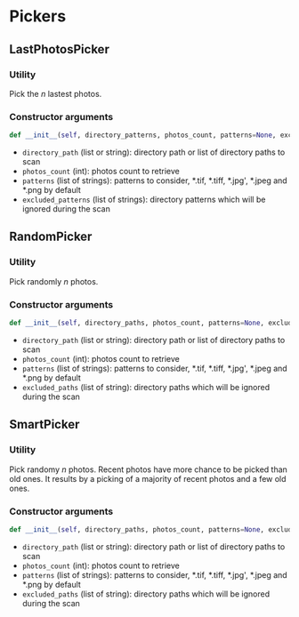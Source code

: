 # Pickers

## LastPhotosPicker

### Utility
Pick the *n* lastest photos.

### Constructor arguments
```python
def __init__(self, directory_patterns, photos_count, patterns=None, excluded_paths=None):
```
* `directory_path` (list or string): directory path or list of directory paths to scan
* `photos_count` (int): photos count to retrieve
* `patterns` (list of strings): patterns to consider, *.tif, *.tiff, *.jpg', *.jpeg and *.png by default
* `excluded_patterns` (list of strings): directory patterns which will be ignored during the scan

## RandomPicker

### Utility
Pick randomly *n* photos.

### Constructor arguments
```python
def __init__(self, directory_paths, photos_count, patterns=None, excluded_paths=None):
```
* `directory_path` (list or string): directory path or list of directory paths to scan
* `photos_count` (int): photos count to retrieve
* `patterns` (list of strings): patterns to consider, *.tif, *.tiff, *.jpg', *.jpeg and *.png by default
* `excluded_paths` (list of string): directory paths which will be ignored during the scan

## SmartPicker

### Utility
Pick randomy *n* photos. Recent photos have more chance to be picked than old ones. It results by a picking of a majority of recent photos and a few old ones.

### Constructor arguments
```python
def __init__(self, directory_paths, photos_count, patterns=None, excluded_paths=None):
```
* `directory_path` (list or string): directory path or list of directory paths to scan
* `photos_count` (int): photos count to retrieve
* `patterns` (list of strings): patterns to consider, *.tif, *.tiff, *.jpg', *.jpeg and *.png by default
* `excluded_paths` (list of string): directory paths which will be ignored during the scan